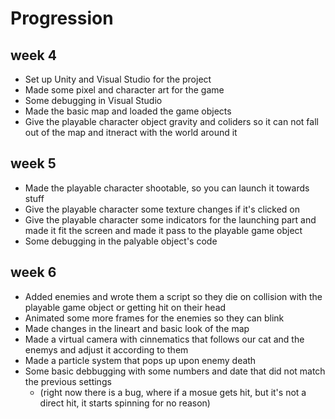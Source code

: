 # Progression
## week 4
* Set up Unity and Visual Studio for the project
* Made some pixel and character art for the game
* Some debugging in Visual Studio
* Made the basic map and loaded the game objects
* Give the playable character object gravity and coliders so it can not fall out of the map and itneract with the world around it
## week 5
* Made the playable character shootable, so you can launch it towards stuff
* Give the playable character some texture changes if it's clicked on
* Give the playable character some indicators for the launching part and made it fit the screen and made it pass to the playable game object
* Some debugging in the palyable object's code
## week 6
* Added enemies and wrote them a script so they die on collision with the playable game object or getting hit on their head
* Animated some more frames for the enemies so they can blink
* Made changes in the lineart and basic look of the map
* Made a virtual camera with cinnematics that follows our cat and the enemys and adjust it according to them
* Made a particle system that pops up upon enemy death
* Some basic debbugging with some numbers and date that did not match the previous settings
    * (right now there is a bug, where if a mosue gets hit, but it's not a direct hit, it starts spinning for no reason)